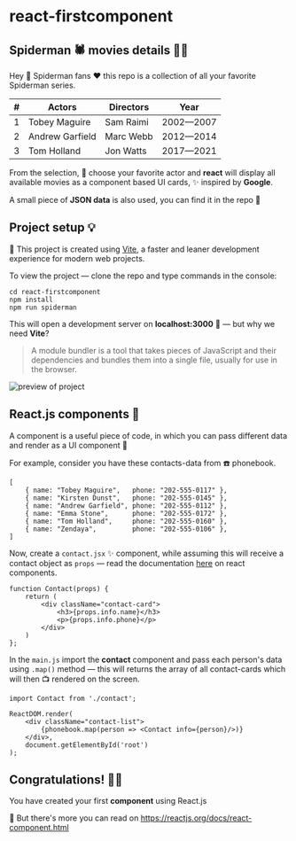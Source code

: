 # react-firstcomponent
## Spiderman 🕷️ movies details 🎥💜

Hey 👋 Spiderman fans ❤️ this repo is a collection of all your favorite Spiderman series.

| # | Actors          | Directors | Year      |
| - | --------------- | --------- | --------- |
| 1 | Tobey Maguire   | Sam Raimi | 2002—2007 |
| 2 | Andrew Garfield | Marc Webb | 2012—2014 |
| 3 | Tom Holland     | Jon Watts | 2017—2021 |

From the selection, 🤔 choose your favorite actor and **react** will display all available movies as a component based UI cards, ✨ inspired by **Google**.

A small piece of **JSON data** is also used, you can find it in the repo 💜

## Project setup 💡

🔗 This project is created using [Vite](https://vitejs.dev/), a faster and leaner development experience for modern web projects.

To view the project — clone the repo and type commands in the console:
```
cd react-firstcomponent
npm install
npm run spiderman
```
This will open a development server on **localhost:3000** 🚀 — but why we need **Vite**?

> A module bundler is a tool that takes pieces of JavaScript and their dependencies and bundles them into a single file, usually for use in the browser.

![preview of project](./preview.gif "React.js components ✨")

## React.js components 💪
A component is a useful piece of code, in which you can pass different data and render as a UI component 🔮

For example, consider you have these contacts-data from ☎️ phonebook.
```
[
    { name: "Tobey Maguire",   phone: "202-555-0117" },
    { name: "Kirsten Dunst",   phone: "202-555-0145" },
    { name: "Andrew Garfield", phone: "202-555-0112" },
    { name: "Emma Stone",      phone: "202-555-0172" },
    { name: "Tom Holland",     phone: "202-555-0160" },
    { name: "Zendaya",         phone: "202-555-0106" },
]
```
Now, create a `contact.jsx` ✨ component, while assuming this will receive a contact object as `props` — read the documentation [here](https://reactjs.org/docs/components-and-props.html) on react components.
```
function Contact(props) {
    return (
        <div className="contact-card">
            <h3>{props.info.name}</h3>
            <p>{props.info.phone}</p>
        </div>
    )
};
```
In the `main.js` import the **contact** component and pass each person's data using `.map()` method — this will returns the array of all contact-cards which will then 📺 rendered on the screen.
```
import Contact from './contact';

ReactDOM.render(
    <div className="contact-list">
        {phonebook.map(person => <Contact info={person}/>)}
    </div>,
    document.getElementById('root')
);
```
## Congratulations! 🥳🎉
You have created your first **component** using React.js

🔗 But there's more you can read on https://reactjs.org/docs/react-component.html